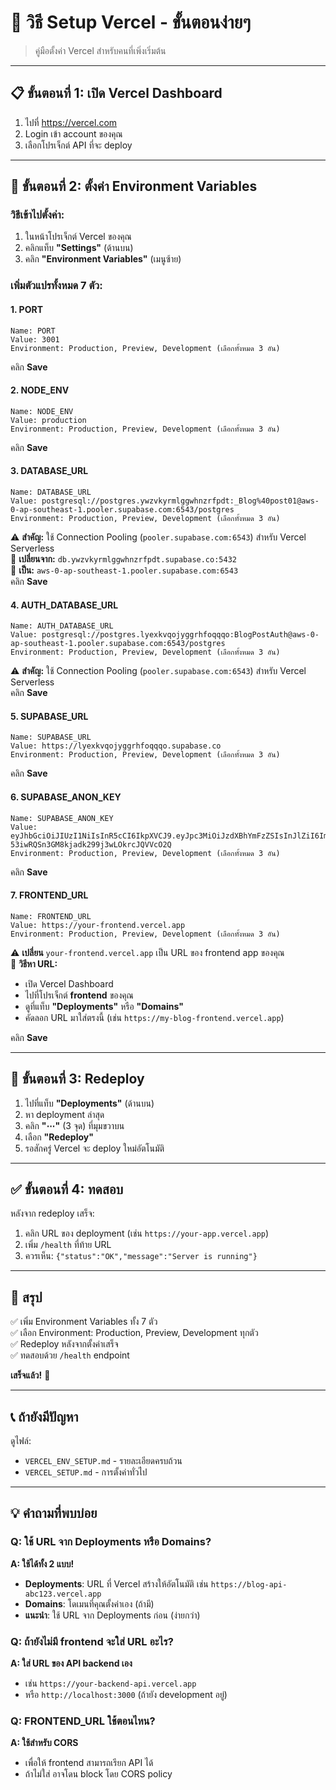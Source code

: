 # 🚀 วิธี Setup Vercel - ขั้นตอนง่ายๆ

> คู่มือตั้งค่า Vercel สำหรับคนที่เพิ่งเริ่มต้น

---

## 📋 **ขั้นตอนที่ 1: เปิด Vercel Dashboard**

1. ไปที่ https://vercel.com
2. Login เข้า account ของคุณ
3. เลือกโปรเจ็กต์ API ที่จะ deploy

---

## 🔧 **ขั้นตอนที่ 2: ตั้งค่า Environment Variables**

### **วิธีเข้าไปตั้งค่า:**

1. ในหน้าโปรเจ็กต์ Vercel ของคุณ
2. คลิกแท็บ **"Settings"** (ด้านบน)
3. คลิก **"Environment Variables"** (เมนูซ้าย)

### **เพิ่มตัวแปรทั้งหมด 7 ตัว:**

#### **1. PORT**
```
Name: PORT
Value: 3001
Environment: Production, Preview, Development (เลือกทั้งหมด 3 อัน)
```
คลิก **Save**

#### **2. NODE_ENV**
```
Name: NODE_ENV
Value: production
Environment: Production, Preview, Development (เลือกทั้งหมด 3 อัน)
```
คลิก **Save**

#### **3. DATABASE_URL**
```
Name: DATABASE_URL
Value: postgresql://postgres.ywzvkyrmlggwhnzrfpdt:_Blog%40post01@aws-0-ap-southeast-1.pooler.supabase.com:6543/postgres
Environment: Production, Preview, Development (เลือกทั้งหมด 3 อัน)
```
⚠️ **สำคัญ:** ใช้ Connection Pooling (`pooler.supabase.com:6543`) สำหรับ Vercel Serverless  
📝 **เปลี่ยนจาก:** `db.ywzvkyrmlggwhnzrfpdt.supabase.co:5432`  
📝 **เป็น:** `aws-0-ap-southeast-1.pooler.supabase.com:6543`  
คลิก **Save**

#### **4. AUTH_DATABASE_URL**
```
Name: AUTH_DATABASE_URL
Value: postgresql://postgres.lyexkvqojyggrhfoqqqo:BlogPostAuth@aws-0-ap-southeast-1.pooler.supabase.com:6543/postgres
Environment: Production, Preview, Development (เลือกทั้งหมด 3 อัน)
```
⚠️ **สำคัญ:** ใช้ Connection Pooling (`pooler.supabase.com:6543`) สำหรับ Vercel Serverless  
คลิก **Save**

#### **5. SUPABASE_URL**
```
Name: SUPABASE_URL
Value: https://lyexkvqojyggrhfoqqqo.supabase.co
Environment: Production, Preview, Development (เลือกทั้งหมด 3 อัน)
```
คลิก **Save**

#### **6. SUPABASE_ANON_KEY**
```
Name: SUPABASE_ANON_KEY
Value: eyJhbGciOiJIUzI1NiIsInR5cCI6IkpXVCJ9.eyJpc3MiOiJzdXBhYmFzZSIsInJlZiI6Imx5ZXhrdnFvanlnZ3JoZm9xcXFvIiwicm9sZSI6ImFub24iLCJpYXQiOjE3NjE5MTUxNzcsImV4cCI6MjA3NzQ5MTE3N30.u1ClcJ-53iwRQSn3GM8kjadk299j3wLOkrcJQVVcO2Q
Environment: Production, Preview, Development (เลือกทั้งหมด 3 อัน)
```
คลิก **Save**

#### **7. FRONTEND_URL**
```
Name: FRONTEND_URL
Value: https://your-frontend.vercel.app
Environment: Production, Preview, Development (เลือกทั้งหมด 3 อัน)
```
⚠️ **เปลี่ยน** `your-frontend.vercel.app` เป็น URL ของ frontend app ของคุณ  
📌 **วิธีหา URL:**
   - เปิด Vercel Dashboard
   - ไปที่โปรเจ็กต์ **frontend** ของคุณ
   - ดูที่แท็บ **"Deployments"** หรือ **"Domains"**
   - คัดลอก URL มาใส่ตรงนี้ (เช่น `https://my-blog-frontend.vercel.app`)

คลิก **Save**

---

## 🎉 **ขั้นตอนที่ 3: Redeploy**

1. ไปที่แท็บ **"Deployments"** (ด้านบน)
2. หา deployment ล่าสุด
3. คลิก **"⋯"** (3 จุด) ที่มุมขวาบน
4. เลือก **"Redeploy"**
5. รอสักครู่ Vercel จะ deploy ใหม่อัตโนมัติ

---

## ✅ **ขั้นตอนที่ 4: ทดสอบ**

หลังจาก redeploy เสร็จ:

1. คลิก URL ของ deployment (เช่น `https://your-app.vercel.app`)
2. เพิ่ม `/health` ที่ท้าย URL
3. ควรเห็น: `{"status":"OK","message":"Server is running"}`

---

## 🎯 **สรุป**

✅ เพิ่ม Environment Variables ทั้ง 7 ตัว  
✅ เลือก Environment: Production, Preview, Development ทุกตัว  
✅ Redeploy หลังจากตั้งค่าเสร็จ  
✅ ทดสอบด้วย `/health` endpoint  

**เสร็จแล้ว!** 🎉

---

## 📞 **ถ้ายังมีปัญหา**

ดูไฟล์:
- `VERCEL_ENV_SETUP.md` - รายละเอียดครบถ้วน
- `VERCEL_SETUP.md` - การตั้งค่าทั่วไป

---

## 💡 **คำถามที่พบบ่อย**

### **Q: ใช้ URL จาก Deployments หรือ Domains?**
**A: ใช้ได้ทั้ง 2 แบบ!**
- **Deployments**: URL ที่ Vercel สร้างให้อัตโนมัติ เช่น `https://blog-api-abc123.vercel.app`
- **Domains**: โดเมนที่คุณตั้งค่าเอง (ถ้ามี)
- **แนะนำ**: ใช้ URL จาก Deployments ก่อน (ง่ายกว่า)

### **Q: ถ้ายังไม่มี frontend จะใส่ URL อะไร?**
**A: ใส่ URL ของ API backend เอง**
- เช่น `https://your-backend-api.vercel.app`
- หรือ `http://localhost:3000` (ถ้ายัง development อยู่)

### **Q: FRONTEND_URL ใช้ตอนไหน?**
**A: ใช้สำหรับ CORS**
- เพื่อให้ frontend สามารถเรียก API ได้
- ถ้าไม่ใส่ อาจโดน block โดย CORS policy


